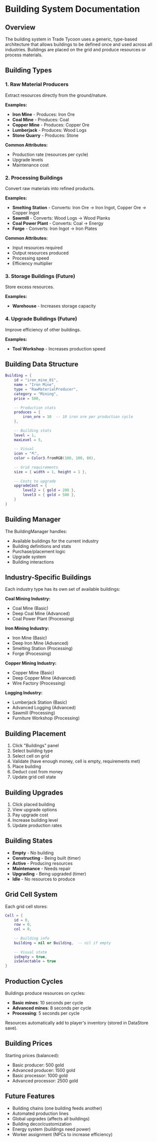 # Building System Documentation

## Overview

The building system in Trade Tycoon uses a generic, type-based architecture that allows buildings to be defined once and used across all industries. Buildings are placed on the grid and produce resources or process materials.

## Building Types

### 1. Raw Material Producers
Extract resources directly from the ground/nature.

**Examples:**
- **Iron Mine** - Produces: Iron Ore
- **Coal Mine** - Produces: Coal
- **Copper Mine** - Produces: Copper Ore
- **Lumberjack** - Produces: Wood Logs
- **Stone Quarry** - Produces: Stone

**Common Attributes:**
- Production rate (resources per cycle)
- Upgrade levels
- Maintenance cost

### 2. Processing Buildings
Convert raw materials into refined products.

**Examples:**
- **Smelting Station** - Converts: Iron Ore → Iron Ingot, Copper Ore → Copper Ingot
- **Sawmill** - Converts: Wood Logs → Wood Planks
- **Coal Power Plant** - Converts: Coal → Energy
- **Forge** - Converts: Iron Ingot → Iron Plates

**Common Attributes:**
- Input resources required
- Output resources produced
- Processing speed
- Efficiency multiplier

### 3. Storage Buildings (Future)
Store excess resources.

**Examples:**
- **Warehouse** - Increases storage capacity

### 4. Upgrade Buildings (Future)
Improve efficiency of other buildings.

**Examples:**
- **Tool Workshop** - Increases production speed

## Building Data Structure

```lua
Building = {
    id = "iron_mine_01",
    name = "Iron Mine",
    type = "RawMaterialProducer",
    category = "Mining",
    price = 500,
    
    -- Production stats
    produces = {
        iron_ore = 10  -- 10 iron ore per production cycle
    },
    
    -- Building stats
    level = 1,
    maxLevel = 5,
    
    -- Visual
    icon = "⛏️",
    color = Color3.fromRGB(180, 100, 80),
    
    -- Grid requirements
    size = { width = 1, height = 1 },
    
    -- Costs to upgrade
    upgradeCost = {
        level2 = { gold = 200 },
        level3 = { gold = 500 },
    }
}
```

## Building Manager

The BuildingManager handles:
- Available buildings for the current industry
- Building definitions and stats
- Purchase/placement logic
- Upgrade system
- Building interactions

## Industry-Specific Buildings

Each industry type has its own set of available buildings:

**Coal Mining Industry:**
- Coal Mine (Basic)
- Deep Coal Mine (Advanced)
- Coal Power Plant (Processing)

**Iron Mining Industry:**
- Iron Mine (Basic)
- Deep Iron Mine (Advanced)
- Smelting Station (Processing)
- Forge (Processing)

**Copper Mining Industry:**
- Copper Mine (Basic)
- Deep Copper Mine (Advanced)
- Wire Factory (Processing)

**Logging Industry:**
- Lumberjack Station (Basic)
- Advanced Logging (Advanced)
- Sawmill (Processing)
- Furniture Workshop (Processing)

## Building Placement

1. Click "Buildings" panel
2. Select building type
3. Select cell on grid
4. Validate (have enough money, cell is empty, requirements met)
5. Place building
6. Deduct cost from money
7. Update grid cell state

## Building Upgrades

1. Click placed building
2. View upgrade options
3. Pay upgrade cost
4. Increase building level
5. Update production rates

## Building States

- **Empty** - No building
- **Constructing** - Being built (timer)
- **Active** - Producing resources
- **Maintenance** - Needs repair
- **Upgrading** - Being upgraded (timer)
- **Idle** - No resources to produce

## Grid Cell System

Each grid cell stores:
```lua
Cell = {
    id = 0,
    row = 0,
    col = 0,
    
    -- Building info
    building = nil or Building,  -- nil if empty
    
    -- Visual state
    isEmpty = true,
    isSelectable = true
}
```

## Production Cycles

Buildings produce resources on cycles:
- **Basic mines**: 10 seconds per cycle
- **Advanced mines**: 8 seconds per cycle
- **Processing**: 5 seconds per cycle

Resources automatically add to player's inventory (stored in DataStore save).

## Building Prices

Starting prices (balanced):
- Basic producer: 500 gold
- Advanced producer: 1500 gold
- Basic processor: 1000 gold
- Advanced processor: 2500 gold

## Future Features

- Building chains (one building feeds another)
- Automated production lines
- Global upgrades (affects all buildings)
- Building decor/customization
- Energy system (buildings need power)
- Worker assignment (NPCs to increase efficiency)

